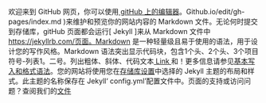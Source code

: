 欢迎来到 GitHub 网页，你可以使用[ gitHub 上的编辑器]( https://GitHub.com/vicky327/wooyan )。Github.io/edit/gh-pages/index.md )来维护和预览你的网站内容的 Markdown 文件。无论何时提交到存储库，gitHub 页面都会运行[ Jekyll ]来从 Markdown 文件中 https://jekyllrb.com/页面。Markdown 是一种轻量级且易于使用的语法，用于设计您的写作风格。Markdown 语法突出显示代码块，包含1个头、2个头、3个项目符号-列表1。二号。列出粗体、斜体、代码文本[ Link ](URL)和！更多信息请参见[基本写入和格式语法]( https://docs.github.com/en/github/writing-on-github/getting-started-with-writing-and-formatting-on-github/basic-writing-and-formatting-syntax )。您的网站将使用您在[存储库设置]( https://github.com/vicky327/wooyan.github.io/settings/pages )中选择的 Jekyll 主题的布局和样式。此主题的名称保存在 Jekyll‘ config.yml’配置文件中。页面的支持或访问问题？查阅我们的[文件]( https://docs.github.com/categories/gi )
